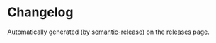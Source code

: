 # Changelog

Automatically generated (by [semantic-release](https://github.com/semantic-release/semantic-release)) on the [releases page](https://github.com/iamturns/eslint-config-iamturns/releases).
